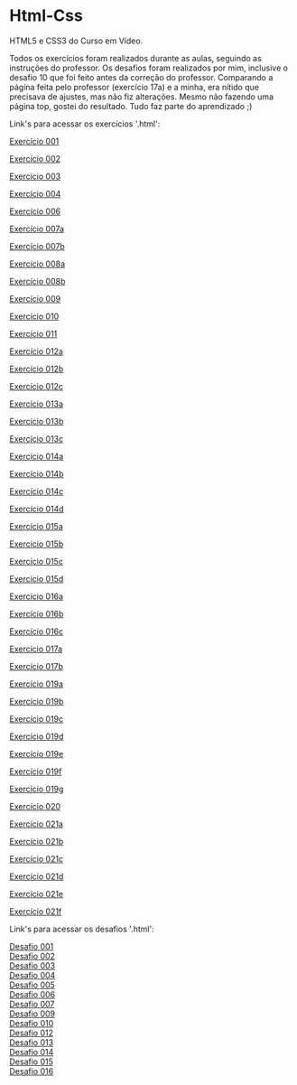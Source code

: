 # Html-Css
 HTML5 e CSS3 do Curso em Vídeo.
 <p>Todos os exercícios foram realizados durante as aulas, seguindo as instruções do professor. Os desafios foram realizados por mim, inclusive o desafio 10 que foi feito antes da correção do professor. Comparando a página feita pelo professor (exercício 17a) e a minha, era nítido que precisava de ajustes, mas não fiz alterações. Mesmo não fazendo uma página top, gostei do resultado. Tudo faz parte do aprendizado ;)</p>

Link's para acessar os exercícios '.html':

<p><a href="https://darlingcris.github.io/Html-css/Exercicios/cap001/index.html">Exercício 001</a></p>
<p><a href="https://darlingcris.github.io/Html-css/Exercicios/cap002/index.html">Exercício 002</a></p>
<p><a href="https://darlingcris.github.io/Html-css/Exercicios/cap003/index.html">Exercício 003</a></p>
<p><a href="https://darlingcris.github.io/Html-css/Exercicios/cap004/index.html">Exercício 004</a></p>

<p><a href="https://darlingcris.github.io/Html-css/Exercicios/cap006/index.html">Exercício 006</a></p>
<p><a href="https://darlingcris.github.io/Html-css/Exercicios/cap007a/index.html">Exercício 007a</a></p>
<p><a href="https://darlingcris.github.io/Html-css/Exercicios/cap007b/index.html">Exercício 007b</a></p>
<p><a href="https://darlingcris.github.io/Html-css/Exercicios/cap008a/index.html">Exercício 008a</a></p>
<p><a href="https://darlingcris.github.io/Html-css/Exercicios/cap008b/index.html">Exercício 008b</a></p>
<p><a href="https://darlingcris.github.io/Html-css/Exercicios/cap009/index.html">Exercício 009</a></p>
<p><a href="https://darlingcris.github.io/Html-css/Exercicios/cap010/index.html">Exercício 010</a></p>
<p><a href="https://darlingcris.github.io/Html-css/Exercicios/cap011/index.html">Exercício 011</a></p>
<p><a href="https://darlingcris.github.io/Html-css/Exercicios/cap012a/index.html">Exercício 012a</a></p>
<p><a href="https://darlingcris.github.io/Html-css/Exercicios/cap012b/index.html">Exercício 012b</a></p>
<p><a href="https://darlingcris.github.io/Html-css/Exercicios/cap012c/index.html">Exercício 012c</a></p>
<p><a href="https://darlingcris.github.io/Html-css/Exercicios/cap013a/index.html">Exercício 013a</a></p>
<p><a href="https://darlingcris.github.io/Html-css/Exercicios/cap013b/index.html">Exercício 013b</a></p>
<p><a href="https://darlingcris.github.io/Html-css/Exercicios/cap013c/index.html">Exercício 013c</a></p>
<p><a href="https://darlingcris.github.io/Html-css/Exercicios/cap014a/index.html">Exercício 014a</a></p>
<p><a href="https://darlingcris.github.io/Html-css/Exercicios/cap014b/index.html">Exercício 014b</a></p>
<p><a href="https://darlingcris.github.io/Html-css/Exercicios/cap014c/index.html">Exercício 014c</a></p>
<p><a href="https://darlingcris.github.io/Html-css/Exercicios/cap014d/index.html">Exercício 014d</a></p>
<p><a href="https://darlingcris.github.io/Html-css/Exercicios/cap015a/index.html">Exercício 015a</a></p>
<p><a href="https://darlingcris.github.io/Html-css/Exercicios/cap015b/index.html">Exercício 015b</a></p>
<p><a href="https://darlingcris.github.io/Html-css/Exercicios/cap015c/index.html">Exercício 015c</a></p>
<p><a href="https://darlingcris.github.io/Html-css/Exercicios/cap015d/index.html">Exercício 015d</a></p>
<p><a href="https://darlingcris.github.io/Html-css/Exercicios/cap016a/index.html">Exercício 016a</a></p>
<p><a href="https://darlingcris.github.io/Html-css/Exercicios/cap016b/index.html">Exercício 016b</a></p>
<p><a href="https://darlingcris.github.io/Html-css/Exercicios/cap016c/index.html">Exercício 016c</a></p>
<p><a href="https://darlingcris.github.io/Html-css/Exercicios/cap017a/index.html">Exercício 017a</a></p>
<p><a href="https://darlingcris.github.io/Html-css/Exercicios/cap017b/index.html">Exercício 017b</a></p>
<p><a href="https://darlingcris.github.io/Html-css/Exercicios/cap019a/fundo001.html">Exercício 019a</a></p>
<p><a href="https://darlingcris.github.io/Html-css/Exercicios/cap019b/fundo002.html">Exercício 019b</a></p>
<p><a href="https://darlingcris.github.io/Html-css/Exercicios/cap019c/fundo003.html">Exercício 019c</a></p>
<p><a href="https://darlingcris.github.io/Html-css/Exercicios/cap019d/fundo004.html">Exercício 019d</a></p>
<p><a href="https://darlingcris.github.io/Html-css/Exercicios/cap019e/fundo005.html">Exercício 019e</a></p>
<p><a href="https://darlingcris.github.io/Html-css/Exercicios/cap019f/fundo006.html">Exercício 019f</a></p>
<p><a href="https://darlingcris.github.io/Html-css/Exercicios/cap019g/fundo007.html">Exercício 019g</a></p>
<p><a href="https://darlingcris.github.io/Html-css/Exercicios/cap020/index.html">Exercício 020</a></p>
<p><a href="https://darlingcris.github.io/Html-css/Exercicios/cap021a/tabela.html">Exercício 021a</a></p>
<p><a href="https://darlingcris.github.io/Html-css/Exercicios/cap021b/tabela.html">Exercício 021b</a></p>
<p><a href="https://darlingcris.github.io/Html-css/Exercicios/cap021c/tabela.html">Exercício 021c</a></p>
<p><a href="https://darlingcris.github.io/Html-css/Exercicios/cap021d/tabela.html">Exercício 021d</a></p>
<p><a href="https://darlingcris.github.io/Html-css/Exercicios/cap021e/tabela.html">Exercício 021e</a></p>
<p><a href="https://darlingcris.github.io/Html-css/Exercicios/cap021f/tabela.html">Exercício 021f</a></p>

Link's para acessar os desafios '.html':

<a href="https://darlingcris.github.io/Html-css/desafios/001/index.html">Desafio 001</a><br>
<a href="https://darlingcris.github.io/Html-css/desafios/002/index.html">Desafio 002</a><br>
<a href="https://darlingcris.github.io/Html-css/desafios/003/index.html">Desafio 003</a><br>
<a href="https://darlingcris.github.io/Html-css/desafios/004/index.html">Desafio 004</a><br>
<a href="https://darlingcris.github.io/Html-css/desafios/005/index.html">Desafio 005</a><br>
<a href="https://darlingcris.github.io/Html-css/desafios/006/index.html">Desafio 006</a><br>
<a href="https://darlingcris.github.io/Html-css/desafios/007/index.html">Desafio 007</a><br>
<a href="https://darlingcris.github.io/Html-css/desafios/009/index.html">Desafio 009</a><br>
<a href="https://darlingcris.github.io/Html-css/desafios/010/index.html">Desafio 010</a><br>
<a href="https://darlingcris.github.io/Html-css/desafios/012/index.html">Desafio 012</a><br>
<a href="https://darlingcris.github.io/Html-css/desafios/013/tabela.html">Desafio 013</a><br>
<a href="https://darlingcris.github.io/Html-css/desafios/014/tabela.html">Desafio 014</a><br>
<a href="https://darlingcris.github.io/Html-css/desafios/015/tabela.html">Desafio 015</a><br>
<a href="https://darlingcris.github.io/Html-css/desafios/016/tabela.html">Desafio 016</a>